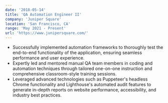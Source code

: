 ```yaml
---
date: '2018-05-14'
title: 'QA Automation Engineer II'
company: 'Juniper Square'
location: 'San Francisco, CA'
range: 'May 2021 - Present'
url: 'https://www.junipersquare.com/'
---
```


- Successfully implemented automation frameworks to thoroughly test the end-to-end functionality of the application, ensuring seamless performance and user experience.
- Expertly led and mentored manual QA team members in coding and automation techniques through tailored one-on-one instruction and comprehensive classroom-style training sessions.
- Leveraged advanced technologies such as Puppeteer's headless Chrome functionality and Lighthouse's automated audit features to generate in-depth reports on website performance, accessibility, and industry best practices.
